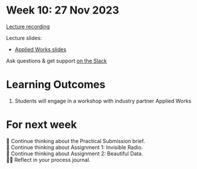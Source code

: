 # Week 10: 27 Nov 2023

[Lecture recording](https://ual.cloud.panopto.eu/Panopto/Pages/Viewer.aspx?id=205cf0af-4117-4f2a-9fe1-b08500de4c03)

Lecture slides:  

- [Applied Works slides](tinyurl.com/awxcci-worshop)

Ask questions & get support [on the Slack](https://ual-cci.slack.com/)

# Learning Outcomes

1. Students will engage in a workshop with industry partner Applied Works

# For next week

💭 Continue thinking about the Practical Submission brief.  
💭 Continue thinking about Assignment 1: Invisible Radio.  
💭 Continue thinking about Assignment 2: Beautiful Data.  
✍🏼 Reflect in your process journal.
